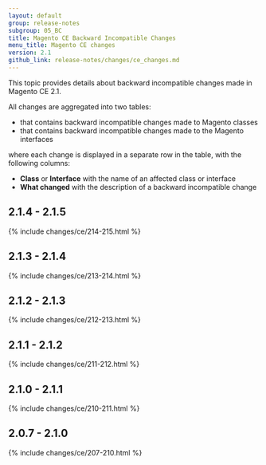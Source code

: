 ```yaml
---
layout: default
group: release-notes
subgroup: 05_BC
title: Magento CE Backward Incompatible Changes
menu_title: Magento CE changes
version: 2.1
github_link: release-notes/changes/ce_changes.md
---
```


This topic provides details about backward incompatible changes made in Magento CE 2.1.

All changes are aggregated into two tables:

- that contains backward incompatible changes made to Magento classes
- that contains backward incompatible changes made to the Magento interfaces

where each change is displayed in a separate row in the table, with the following columns:

- **Class** or **Interface** with the name of an affected class or interface
- **What changed** with the description of a backward incompatible change

## 2.1.4 - 2.1.5

{% include changes/ce/214-215.html %}

## 2.1.3 - 2.1.4

{% include changes/ce/213-214.html %}

## 2.1.2 - 2.1.3

{% include changes/ce/212-213.html %}

## 2.1.1 - 2.1.2

{% include changes/ce/211-212.html %}

## 2.1.0 - 2.1.1

{% include changes/ce/210-211.html %}

## 2.0.7 - 2.1.0

{% include changes/ce/207-210.html %}

<!-- LINK DEFINITIONS -->

[mainline]: https://github.com/magento/magento2